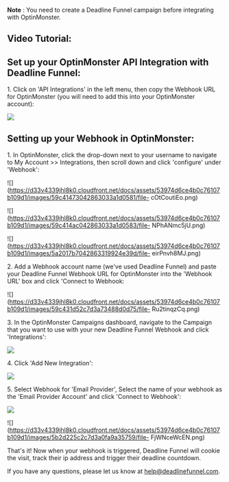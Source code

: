 **Note** :  You need to create a Deadline Funnel campaign before integrating
with OptinMonster.

##  Video Tutorial:

## Set up your OptinMonster API Integration with Deadline Funnel:

1\.  Click on 'API Integrations' in the left menu, then copy the Webhook URL for OptinMonster (you will need to add this into your OptinMonster account): 

![](https://d33v4339jhl8k0.cloudfront.net/docs/assets/53974d6ce4b0c76107b109d1/images/5b4cc1ae0428631d7a88f334/file-z0U2EIJHEV.png)

## Setting up your Webhook in OptinMonster:

1\.  In OptinMonster, click the drop-down next to your username to navigate to My Account >> Integrations, then scroll down and click 'configure' under 'Webhook': 

![](https://d33v4339jhl8k0.cloudfront.net/docs/assets/53974d6ce4b0c76107b109d1/images/59c41473042863033a1d0581/file-
cOtCoutiEo.png)

![](https://d33v4339jhl8k0.cloudfront.net/docs/assets/53974d6ce4b0c76107b109d1/images/59c414ac042863033a1d0583/file-
NPhANmc5jU.png)

![](https://d33v4339jhl8k0.cloudfront.net/docs/assets/53974d6ce4b0c76107b109d1/images/5a2017b7042863319924e39d/file-
eirPnvh8MJ.png)


2\. Add a Webhook account name (we've used Deadline Funnel) and paste your Deadline Funnel Webhook URL for OptinMonster into the 'Webhook URL' box and click 'Connect to Webhook: 

![](https://d33v4339jhl8k0.cloudfront.net/docs/assets/53974d6ce4b0c76107b109d1/images/59c431d52c7d3a73488d0d75/file-
Ru2tinqzCq.png)


3\. In the OptinMonster Campaigns dashboard, navigate to the Campaign that you want to use with your new Deadline Funnel Webhook and click 'Integrations': 

![](https://d33v4339jhl8k0.cloudfront.net/docs/assets/53974d6ce4b0c76107b109d1/images/5b2d21292c7d3a0fa9a3574b/file-x4kT6zleqr.png)


4\. Click 'Add New Integration': 

![](https://d33v4339jhl8k0.cloudfront.net/docs/assets/53974d6ce4b0c76107b109d1/images/5b2d21780428632c466b3bda/file-N1UuH9uOsV.png)


5\. Select Webhook for 'Email Provider', Select the name of your webhook as the 'Email Provider Account' and click 'Connect to Webhook': 

![](https://d33v4339jhl8k0.cloudfront.net/docs/assets/53974d6ce4b0c76107b109d1/images/5b2d22042c7d3a0fa9a35757/file-T7UK0DEqyB.png)

![](https://d33v4339jhl8k0.cloudfront.net/docs/assets/53974d6ce4b0c76107b109d1/images/5b2d225c2c7d3a0fa9a35759/file-
FjWNceWcEN.png)

That's it! Now when your webhook is triggered, Deadline Funnel will cookie the
visit, track their ip address and trigger their deadline countdown.

If you have any questions, please let us know at
[help@deadlinefunnel.com](mailto:mailto:help@deadlinefunnel.com).

